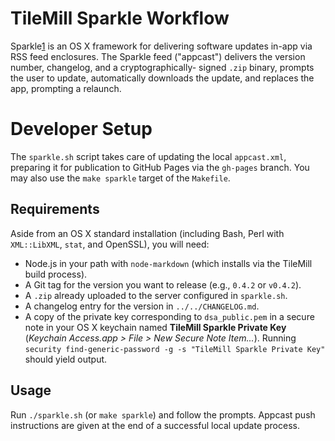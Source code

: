 # TileMill Sparkle Workflow

Sparkle[1] is an OS X framework for delivering software updates in-app via RSS feed enclosures. 
The Sparkle feed ("appcast") delivers the version number, changelog, and a cryptographically-
signed `.zip` binary, prompts the user to update, automatically downloads the update,
and replaces the app, prompting a relaunch.

# Developer Setup

The `sparkle.sh` script takes care of updating the local `appcast.xml`, preparing it for 
publication to GitHub Pages via the `gh-pages` branch. You may also use the `make sparkle` 
target of the `Makefile`. 

## Requirements

Aside from an OS X standard installation (including Bash, Perl with `XML::LibXML`, `stat`, 
and OpenSSL), you will need: 

 * Node.js in your path with `node-markdown` (which installs via the TileMill build process).
 * A Git tag for the version you want to release (e.g., `0.4.2` or `v0.4.2`).
 * A `.zip` already uploaded to the server configured in `sparkle.sh`.
 * A changelog entry for the version in `../../CHANGELOG.md`. 
 * A copy of the private key corresponding to `dsa_public.pem` in a secure note in your OS X 
   keychain named **TileMill Sparkle Private Key** (*Keychain Access.app > File > New Secure 
   Note Item...*). Running `security find-generic-password -g -s "TileMill Sparkle Private
   Key"` should yield output.

## Usage

Run `./sparkle.sh` (or `make sparkle`) and follow the prompts. Appcast push instructions are
given at the end of a successful local update process.

[1]: http://sparkle.andymatuschak.org/